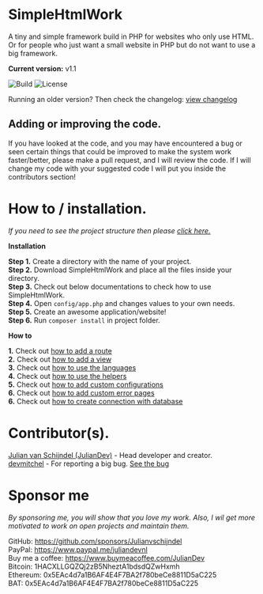 # SimpleHtmlWork
A tiny and simple framework build in PHP for websites who only use HTML. Or for people who just want a small website in PHP but do not want to use a big framework.

**Current version:** v1.1

<img src="https://cdn.juliandev.nl/simplehtmlwork/build.svg" alt="Build"> <img src="https://cdn.juliandev.nl/simplehtmlwork/license.svg" alt="License"> 
<br>

Running an older version? Then check the changelog: [view changelog](changelog.md) 

## Adding or improving the code.
If you have looked at the code, and you may have encountered a bug or seen certain things that could be improved to make the system work faster/better, please make a pull request, and I will review the code. If I will change my code with your suggested code I will put you inside the contributors section!

# How to / installation.

*If you need to see the project structure then please [click here.](STRUCTURE.md)*

**Installation**

**Step 1.** Create a directory with the name of your project.<br>
**Step 2.** Download SimpleHtmlWork and place all the files inside your directory.<br>
**Step 3.** Check out below documentations to check how to use SimpleHtmlWork. <br>
**Step 4.** Open `config/app.php` and changes values to your own needs.<br>
**Step 5.** Create an awesome application/website! <br>
**Step 6.** Run `composer install` in project folder.

**How to**

**1.** Check out [how to add a route](/docs/router.md) <br>
**2.** Check out [how to add a view](/docs/view.md) <br>
**3.** Check out [how to use the languages](/docs/languages.md) <br>
**4.** Check out [how to use the helpers](/docs/helpers.md) <br>
**5.** Check out [how to add custom configurations](/docs/config.md) <br>
**6.** Check out [how to add custom error pages](/docs/errorpages.md) <br>
**6.** Check out [how to create connection with database](/docs/database.md)

# Contributor(s).
[Julian van Schijndel (JulianDev)](https://juliandev.nl) - Head developer and creator.<br>
[devmitchel](https://github.com/devmitchel) - For reporting a big bug. [See the bug](https://github.com/Julianvschijndel/SimpleHtmlWork/commit/c9ce19152a11dee5aee848ae44dfe0fe61e56005)<br>

# Sponsor me

*By sponsoring me, you will show that you love my work. Also, I wil get more motivated to work on open projects and maintain them.*

GitHub: https://github.com/sponsors/Julianvschijndel <br>
PayPal: https://www.paypal.me/juliandevnl <br>
Buy me a coffee: https://www.buymeacoffee.com/JulianDev <br>
Bitcoin: 1HACXLLGQZQj2zB5NheztA1bdsdQZwHxmh<br>
Ethereum: 0x5EAc4d7a1B6AF4E4F7BA2f780beCe8811D5aC225<br>
BAT: 0x5EAc4d7a1B6AF4E4F7BA2f780beCe8811D5aC225<br>

